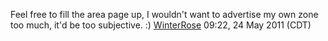 Feel free to fill the area page up, I wouldn't want to advertise my own
zone too much, it'd be too subjective. :)
[WinterRose](User:WinterRose "wikilink") 09:22, 24 May 2011 (CDT)
